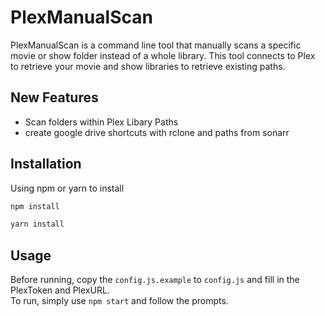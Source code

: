 # PlexManualScan
PlexManualScan is a command line tool that manually scans a specific movie or show folder instead of a whole library. This tool connects to Plex to retrieve your movie and show libraries to retrieve existing paths.

## New Features
- Scan folders within Plex Libary Paths
- create google drive shortcuts with rclone and paths from sonarr

## Installation
Using npm or yarn to install
```bash
npm install
```
```bash
yarn install
```

## Usage
Before running, copy the `config.js.example` to `config.js` and fill in the PlexToken and PlexURL.  
To run, simply use `npm start` and follow the prompts.
